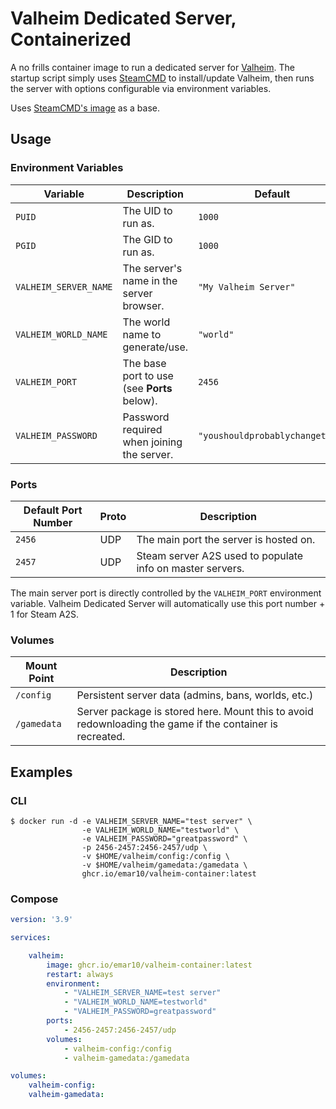 # Valheim Dedicated Server, Containerized

A no frills container image to run a dedicated server for
[Valheim](https://www.valheimgame.com/). The startup script simply uses
[SteamCMD](https://developer.valvesoftware.com/wiki/SteamCMD) to install/update
Valheim, then runs the server with options configurable via environment
variables.

Uses [SteamCMD's image](https://github.com/steamcmd/docker) as a base.

## Usage

### Environment Variables

| Variable | Description | Default |
| --- | --- | --- |
| `PUID` | The UID to run as. | `1000` |
| `PGID` | The GID to run as. | `1000` |
| `VALHEIM_SERVER_NAME` | The server's name in the server browser. | `"My Valheim Server"` |
| `VALHEIM_WORLD_NAME` | The world name to generate/use. | `"world"` |
| `VALHEIM_PORT` | The base port to use (see **Ports** below). | `2456` |
| `VALHEIM_PASSWORD` | Password required when joining the server. | `"youshouldprobablychangethis"` |

### Ports

| Default Port Number | Proto | Description |
| --- | --- | --- |
| `2456` | UDP | The main port the server is hosted on. |
| `2457` | UDP | Steam server A2S used to populate info on master servers. |

The main server port is directly controlled by the `VALHEIM_PORT` environment
variable. Valheim Dedicated Server will automatically use this port number + 1
for Steam A2S.

### Volumes

| Mount Point | Description |
| --- | --- |
| `/config` | Persistent server data (admins, bans, worlds, etc.) |
| `/gamedata` | Server package is stored here. Mount this to avoid redownloading the game if the container is recreated. |


## Examples

### CLI

```
$ docker run -d -e VALHEIM_SERVER_NAME="test server" \
                -e VALHEIM_WORLD_NAME="testworld" \
                -e VALHEIM_PASSWORD="greatpassword" \
                -p 2456-2457:2456-2457/udp \
                -v $HOME/valheim/config:/config \
                -v $HOME/valheim/gamedata:/gamedata \
                ghcr.io/emar10/valheim-container:latest
```

### Compose

```yaml
version: '3.9'

services:

    valheim:
        image: ghcr.io/emar10/valheim-container:latest
        restart: always
        environment:
            - "VALHEIM_SERVER_NAME=test server"
            - "VALHEIM_WORLD_NAME=testworld"
            - "VALHEIM_PASSWORD=greatpassword"
        ports:
            - 2456-2457:2456-2457/udp
        volumes:
            - valheim-config:/config
            - valheim-gamedata:/gamedata

volumes:
    valheim-config:
    valheim-gamedata:
```

